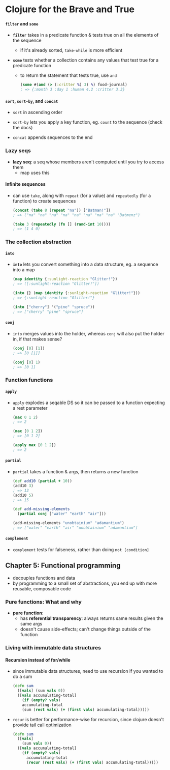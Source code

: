 # Clojure for the Brave and True

#### `filter` and `some`

* __`filter`__ takes in a predicate function & tests true on all the elements of the sequence
  - if it's already sorted, `take-while` is more efficient

* __`some`__ tests whether a collection contains any values that test true for a predicate function
  - to return the statement that tests true, use `and`
    ```clojure
    (some #(and (> (:critter %) 3) %) food-journal)
    ; => {:month 3 :day 1 :human 4.2 :critter 3.3}
    ```

#### `sort`, `sort-by`, and `concat`

* `sort` in ascending order
* `sort-by` lets you apply a key function, eg. `count` to the sequence (check the docs)

* `concat` appends sequences to the end

### Lazy seqs

* __lazy seq__: a seq whose members aren't computed until you try to access them
  - map uses this

#### Infinite sequences

* can use `take`, along with `repeat` (for a value) and `repeatedly` (for a function) to create sequences
  ```clojure
  (concat (take 8 (repeat "na")) ["Batman!"])
  ; => ("na" "na" "na" "na" "na" "na" "na" "na" "Batmenz")

  (take 3 (repeatedly (fn [] (rand-int 10))))
  ; => (1 4 0)
  ```

### The collection abstraction

#### `into`

* __`into`__ lets you convert something into a data structure, eg. a sequence into a map
  ```clojure
  (map identity {:sunlight-reaction "Glitter!"})
  ; => ([:sunlight-reaction "Glitter!"])

  (into {} (map identity {:sunlight-reaction "Glitter!"}))
  ; => {:sunlight-reaction "Glitter!"}

  (into ["cherry"] '("pine" "spruce"))
  ; => ["cherry" "pine" "spruce"]
  ```

#### `conj`

* `into` merges values into the holder, whereas `conj` will also put the holder in, if that makes sense?
  ```clojure
  (conj [0] [1])
  ; => [0 [1]]

  (conj [0] 1)
  ; => [0 1]
  ```

### Function functions

#### `apply`

* `apply` explodes a seqable DS so it can be passed to a function expecting a rest parameter
  ```clojure
  (max 0 1 2)
  ; => 2

  (max [0 1 2])
  ; => [0 1 2]

  (apply max [0 1 2])
  ; => 2
  ```

#### `partial`

* `partial` takes a function & args, then returns a new function
  ```clojure
  (def add10 (partial + 10))
  (add10 3)
  ; => 13
  (add10 5)
  ; => 15

  (def add-missing-elements
    (partial conj ["water" "earth" "air"]))

  (add-missing-elements "unobtainium" "adamantium")
  ; => ["water" "earth" "air" "unobtainium" "adamantium"]
  ```

#### `complement`

* `complement` tests for falseness, rather than doing `not [condition]`

## Chapter 5: Functional programming

* decouples functions and data
* by programming to a small set of abstractions, you end up with more reusable, composable code

### Pure functions: What and why

* __pure function__:
  - has __referential transparency__: always returns same results given the same args
  - doesn't cause side-effects; can't change things outside of the function

### Living with immutable data structures

#### Recursion instead of for/while

* since immutable data structures, need to use recursion if you wanted to do a sum
  ```clojure
  (defn sum
    ([vals] (sum vals 0))
    ([vals accumulating-total]
      (if (empty? vals)
      accumulating-total
      (sum (rest vals) (+ (first vals) accumulating-total)))))
  ```

* `recur` is better for performance-wise for recursion, since clojure doesn't provide tail call optimization
  ```clojure
  (defn sum
    ([vals]
      (sum vals 0))
    ([vals accumulating-total]
      (if (empty? vals)
        accumulating-total
        (recur (rest vals) (+ (first vals) accumulating-total)))))
  ```

